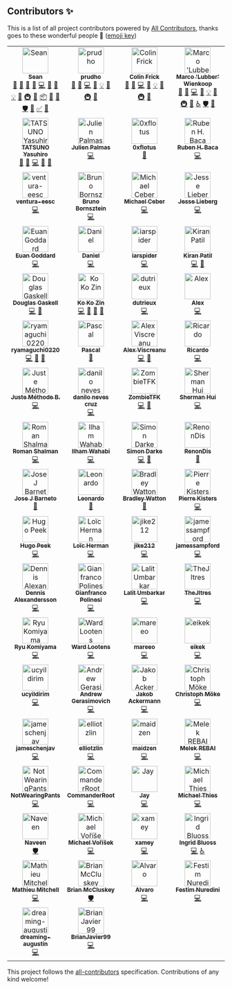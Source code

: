 ## Contributors ✨

This is a list of all project contributors powered by [All Contributors](https://allcontributors.org/), thanks goes to these wonderful people 🎉 ([emoji key](https://allcontributors.org/docs/en/emoji-key))

<!-- ALL-CONTRIBUTORS-LIST:START - Do not remove or modify this section -->
<!-- prettier-ignore-start -->
<!-- markdownlint-disable -->
<table>
  <tbody>
    <tr>
      <td align="center" valign="top" width="25%"><a href="https://github.com/y0hami"><img src="https://avatars2.githubusercontent.com/u/11588822?v=4?s=60" width="60px;" alt="Sean"/><br /><sub><b>Sean</b></sub></a><br /><a href="#question-y0hami" title="Answering Questions">💬</a> <a href="https://github.com/fomantic/Fomantic-UI/issues?q=author%3Ay0hami" title="Bug reports">🐛</a> <a href="#blog-y0hami" title="Blogposts">📝</a> <a href="#business-y0hami" title="Business development">💼</a> <a href="https://github.com/fomantic/Fomantic-UI/commits?author=y0hami" title="Code">💻</a> <a href="https://github.com/fomantic/Fomantic-UI/commits?author=y0hami" title="Documentation">📖</a> <a href="#design-y0hami" title="Design">🎨</a> <a href="#example-y0hami" title="Examples">💡</a> <a href="#ideas-y0hami" title="Ideas, Planning, & Feedback">🤔</a> <a href="#infra-y0hami" title="Infrastructure (Hosting, Build-Tools, etc)">🚇</a> <a href="#maintenance-y0hami" title="Maintenance">🚧</a> <a href="#platform-y0hami" title="Packaging/porting to new platform">📦</a> <a href="#projectManagement-y0hami" title="Project Management">📆</a> <a href="https://github.com/fomantic/Fomantic-UI/pulls?q=is%3Apr+reviewed-by%3Ay0hami" title="Reviewed Pull Requests">👀</a> <a href="#security-y0hami" title="Security">🛡️</a> <a href="#tool-y0hami" title="Tools">🔧</a> <a href="#tutorial-y0hami" title="Tutorials">✅</a> <a href="#talk-y0hami" title="Talks">📢</a></td>
      <td align="center" valign="top" width="25%"><a href="https://github.com/prudho"><img src="https://avatars0.githubusercontent.com/u/7557689?v=4?s=60" width="60px;" alt="prudho"/><br /><sub><b>prudho</b></sub></a><br /><a href="#question-prudho" title="Answering Questions">💬</a> <a href="https://github.com/fomantic/Fomantic-UI/issues?q=author%3Aprudho" title="Bug reports">🐛</a> <a href="https://github.com/fomantic/Fomantic-UI/commits?author=prudho" title="Code">💻</a> <a href="https://github.com/fomantic/Fomantic-UI/commits?author=prudho" title="Documentation">📖</a> <a href="#example-prudho" title="Examples">💡</a> <a href="#ideas-prudho" title="Ideas, Planning, & Feedback">🤔</a> <a href="#infra-prudho" title="Infrastructure (Hosting, Build-Tools, etc)">🚇</a> <a href="https://github.com/fomantic/Fomantic-UI/pulls?q=is%3Apr+reviewed-by%3Aprudho" title="Reviewed Pull Requests">👀</a></td>
      <td align="center" valign="top" width="25%"><a href="https://github.com/ColinFrick"><img src="https://avatars1.githubusercontent.com/u/5517677?v=4?s=60" width="60px;" alt="Colin Frick"/><br /><sub><b>Colin Frick</b></sub></a><br /><a href="#question-ColinFrick" title="Answering Questions">💬</a> <a href="https://github.com/fomantic/Fomantic-UI/issues?q=author%3AColinFrick" title="Bug reports">🐛</a> <a href="https://github.com/fomantic/Fomantic-UI/commits?author=ColinFrick" title="Code">💻</a> <a href="https://github.com/fomantic/Fomantic-UI/commits?author=ColinFrick" title="Documentation">📖</a> <a href="#example-ColinFrick" title="Examples">💡</a> <a href="#ideas-ColinFrick" title="Ideas, Planning, & Feedback">🤔</a> <a href="#infra-ColinFrick" title="Infrastructure (Hosting, Build-Tools, etc)">🚇</a> <a href="https://github.com/fomantic/Fomantic-UI/pulls?q=is%3Apr+reviewed-by%3AColinFrick" title="Reviewed Pull Requests">👀</a></td>
      <td align="center" valign="top" width="25%"><a href="https://rasterbuster.lubber.de"><img src="https://avatars1.githubusercontent.com/u/18379884?v=4?s=60" width="60px;" alt="Marco 'Lubber' Wienkoop"/><br /><sub><b>Marco 'Lubber' Wienkoop</b></sub></a><br /><a href="#question-lubber-de" title="Answering Questions">💬</a> <a href="https://github.com/fomantic/Fomantic-UI/issues?q=author%3Alubber-de" title="Bug reports">🐛</a> <a href="https://github.com/fomantic/Fomantic-UI/commits?author=lubber-de" title="Code">💻</a> <a href="https://github.com/fomantic/Fomantic-UI/commits?author=lubber-de" title="Documentation">📖</a> <a href="#example-lubber-de" title="Examples">💡</a> <a href="#ideas-lubber-de" title="Ideas, Planning, & Feedback">🤔</a> <a href="#infra-lubber-de" title="Infrastructure (Hosting, Build-Tools, etc)">🚇</a> <a href="https://github.com/fomantic/Fomantic-UI/pulls?q=is%3Apr+reviewed-by%3Alubber-de" title="Reviewed Pull Requests">👀</a> <a href="#a11y-lubber-de" title="Accessibility">️️️️♿️</a> <a href="#security-lubber-de" title="Security">🛡️</a> <a href="#maintenance-lubber-de" title="Maintenance">🚧</a></td>
    </tr>
    <tr>
      <td align="center" valign="top" width="25%"><a href="https://www.exoego.net/"><img src="https://avatars2.githubusercontent.com/u/127635?v=4?s=60" width="60px;" alt="TATSUNO Yasuhiro"/><br /><sub><b>TATSUNO Yasuhiro</b></sub></a><br /><a href="https://github.com/fomantic/Fomantic-UI/issues?q=author%3Aexoego" title="Bug reports">🐛</a> <a href="#blog-exoego" title="Blogposts">📝</a> <a href="https://github.com/fomantic/Fomantic-UI/commits?author=exoego" title="Code">💻</a> <a href="https://github.com/fomantic/Fomantic-UI/commits?author=exoego" title="Documentation">📖</a> <a href="https://github.com/fomantic/Fomantic-UI/pulls?q=is%3Apr+reviewed-by%3Aexoego" title="Reviewed Pull Requests">👀</a></td>
      <td align="center" valign="top" width="25%"><a href="https://github.com/bartocc"><img src="https://avatars3.githubusercontent.com/u/47953?v=4?s=60" width="60px;" alt="Julien Palmas"/><br /><sub><b>Julien Palmas</b></sub></a><br /><a href="https://github.com/fomantic/Fomantic-UI/commits?author=bartocc" title="Code">💻</a></td>
      <td align="center" valign="top" width="25%"><a href="https://github.com/0xflotus"><img src="https://avatars3.githubusercontent.com/u/26602940?v=4?s=60" width="60px;" alt="0xflotus"/><br /><sub><b>0xflotus</b></sub></a><br /><a href="https://github.com/fomantic/Fomantic-UI/commits?author=0xflotus" title="Documentation">📖</a></td>
      <td align="center" valign="top" width="25%"><a href="https://github.com/rubenhbaca"><img src="https://avatars3.githubusercontent.com/u/19667830?v=4?s=60" width="60px;" alt="Ruben H. Baca"/><br /><sub><b>Ruben H. Baca</b></sub></a><br /><a href="https://github.com/fomantic/Fomantic-UI/commits?author=rubenhbaca" title="Code">💻</a></td>
    </tr>
    <tr>
      <td align="center" valign="top" width="25%"><a href="https://github.com/ventura-eesc"><img src="https://avatars1.githubusercontent.com/u/41117238?v=4?s=60" width="60px;" alt="ventura-eesc"/><br /><sub><b>ventura-eesc</b></sub></a><br /><a href="https://github.com/fomantic/Fomantic-UI/commits?author=ventura-eesc" title="Code">💻</a></td>
      <td align="center" valign="top" width="25%"><a href="http://www.brunobornsztein.com"><img src="https://avatars1.githubusercontent.com/u/3760?v=4?s=60" width="60px;" alt="Bruno Bornsztein"/><br /><sub><b>Bruno Bornsztein</b></sub></a><br /><a href="https://github.com/fomantic/Fomantic-UI/commits?author=bborn" title="Code">💻</a></td>
      <td align="center" valign="top" width="25%"><a href="https://github.com/MikeyFriedChicken"><img src="https://avatars3.githubusercontent.com/u/4342380?v=4?s=60" width="60px;" alt="Michael Ceber"/><br /><sub><b>Michael Ceber</b></sub></a><br /><a href="https://github.com/fomantic/Fomantic-UI/commits?author=MikeyFriedChicken" title="Code">💻</a></td>
      <td align="center" valign="top" width="25%"><a href="http://gammagames.net"><img src="https://avatars1.githubusercontent.com/u/7832163?v=4?s=60" width="60px;" alt="Jesse Lieberg"/><br /><sub><b>Jesse Lieberg</b></sub></a><br /><a href="https://github.com/fomantic/Fomantic-UI/commits?author=GammaGames" title="Code">💻</a></td>
    </tr>
    <tr>
      <td align="center" valign="top" width="25%"><a href="https://www.stockopedia.com/"><img src="https://avatars1.githubusercontent.com/u/412672?v=4?s=60" width="60px;" alt="Euan Goddard"/><br /><sub><b>Euan Goddard</b></sub></a><br /><a href="https://github.com/fomantic/Fomantic-UI/commits?author=euangoddard" title="Code">💻</a></td>
      <td align="center" valign="top" width="25%"><a href="https://madprof.net/"><img src="https://avatars3.githubusercontent.com/u/1070206?v=4?s=60" width="60px;" alt="Daniel"/><br /><sub><b>Daniel</b></sub></a><br /><a href="https://github.com/fomantic/Fomantic-UI/commits?author=danthedeckie" title="Code">💻</a></td>
      <td align="center" valign="top" width="25%"><a href="https://github.com/iarspider"><img src="https://avatars0.githubusercontent.com/u/636602?v=4?s=60" width="60px;" alt="iarspider"/><br /><sub><b>iarspider</b></sub></a><br /><a href="https://github.com/fomantic/Fomantic-UI/commits?author=iarspider" title="Code">💻</a></td>
      <td align="center" valign="top" width="25%"><a href="https://github.com/patilkiranm"><img src="https://avatars1.githubusercontent.com/u/3204107?v=4?s=60" width="60px;" alt="Kiran Patil"/><br /><sub><b>Kiran Patil</b></sub></a><br /><a href="https://github.com/fomantic/Fomantic-UI/commits?author=patilkiranm" title="Code">💻</a> <a href="https://github.com/fomantic/Fomantic-UI/commits?author=patilkiranm" title="Documentation">📖</a></td>
    </tr>
    <tr>
      <td align="center" valign="top" width="25%"><a href="https://github.com/douglasg14b"><img src="https://avatars1.githubusercontent.com/u/1400380?v=4?s=60" width="60px;" alt="Douglas Gaskell"/><br /><sub><b>Douglas Gaskell</b></sub></a><br /><a href="https://github.com/fomantic/Fomantic-UI/commits?author=douglasg14b" title="Code">💻</a> <a href="#talk-douglasg14b" title="Talks">📢</a></td>
      <td align="center" valign="top" width="25%"><a href="https://www.mvhnetworks.com"><img src="https://avatars0.githubusercontent.com/u/930315?v=4?s=60" width="60px;" alt="Ko Ko Zin"/><br /><sub><b>Ko Ko Zin</b></sub></a><br /><a href="https://github.com/fomantic/Fomantic-UI/commits?author=ko2in" title="Code">💻</a> <a href="https://github.com/fomantic/Fomantic-UI/commits?author=ko2in" title="Documentation">📖</a> <a href="https://github.com/fomantic/Fomantic-UI/pulls?q=is%3Apr+reviewed-by%3Ako2in" title="Reviewed Pull Requests">👀</a> <a href="https://github.com/fomantic/Fomantic-UI/issues?q=author%3Ako2in" title="Bug reports">🐛</a></td>
      <td align="center" valign="top" width="25%"><a href="https://github.com/dutrieux"><img src="https://avatars2.githubusercontent.com/u/1622751?v=4?s=60" width="60px;" alt="dutrieux"/><br /><sub><b>dutrieux</b></sub></a><br /><a href="https://github.com/fomantic/Fomantic-UI/commits?author=dutrieux" title="Code">💻</a></td>
      <td align="center" valign="top" width="25%"><a href="http://alexnewby.com"><img src="https://avatars2.githubusercontent.com/u/891192?v=4?s=60" width="60px;" alt="Alex"/><br /><sub><b>Alex</b></sub></a><br /><a href="https://github.com/fomantic/Fomantic-UI/commits?author=globophobe" title="Code">💻</a></td>
    </tr>
    <tr>
      <td align="center" valign="top" width="25%"><a href="https://twitter.com/y_ryu0220"><img src="https://avatars0.githubusercontent.com/u/14275842?v=4?s=60" width="60px;" alt="ryamaguchi0220"/><br /><sub><b>ryamaguchi0220</b></sub></a><br /><a href="https://github.com/fomantic/Fomantic-UI/commits?author=ryamaguchi0220" title="Code">💻</a> <a href="https://github.com/fomantic/Fomantic-UI/issues?q=author%3Aryamaguchi0220" title="Bug reports">🐛</a> <a href="https://github.com/fomantic/Fomantic-UI/commits?author=ryamaguchi0220" title="Documentation">📖</a></td>
      <td align="center" valign="top" width="25%"><a href="https://github.com/egoisticalgoat"><img src="https://avatars3.githubusercontent.com/u/18332886?v=4?s=60" width="60px;" alt="Pascal"/><br /><sub><b>Pascal</b></sub></a><br /><a href="https://github.com/fomantic/Fomantic-UI/commits?author=egoisticalgoat" title="Documentation">📖</a></td>
      <td align="center" valign="top" width="25%"><a href="https://alexviscreanu.com"><img src="https://avatars2.githubusercontent.com/u/8055505?v=4?s=60" width="60px;" alt="Alex Viscreanu"/><br /><sub><b>Alex Viscreanu</b></sub></a><br /><a href="https://github.com/fomantic/Fomantic-UI/commits?author=aexvir" title="Code">💻</a> <a href="https://github.com/fomantic/Fomantic-UI/commits?author=aexvir" title="Documentation">📖</a></td>
      <td align="center" valign="top" width="25%"><a href="https://github.com/rmarchiori"><img src="https://avatars3.githubusercontent.com/u/13880165?v=4?s=60" width="60px;" alt="Ricardo"/><br /><sub><b>Ricardo</b></sub></a><br /><a href="https://github.com/fomantic/Fomantic-UI/commits?author=rmarchiori" title="Code">💻</a></td>
    </tr>
    <tr>
      <td align="center" valign="top" width="25%"><a href="https://github.com/justkey007"><img src="https://avatars2.githubusercontent.com/u/36489637?v=4?s=60" width="60px;" alt="Juste Méthode B."/><br /><sub><b>Juste Méthode B.</b></sub></a><br /><a href="https://github.com/fomantic/Fomantic-UI/commits?author=justkey007" title="Code">💻</a></td>
      <td align="center" valign="top" width="25%"><a href="https://cruzdanilo.com"><img src="https://avatars2.githubusercontent.com/u/216636?v=4?s=60" width="60px;" alt="danilo neves cruz"/><br /><sub><b>danilo neves cruz</b></sub></a><br /><a href="https://github.com/fomantic/Fomantic-UI/commits?author=cruzdanilo" title="Code">💻</a></td>
      <td align="center" valign="top" width="25%"><a href="https://github.com/zombietfk"><img src="https://avatars1.githubusercontent.com/u/6123140?v=4?s=60" width="60px;" alt="ZombieTFK"/><br /><sub><b>ZombieTFK</b></sub></a><br /><a href="https://github.com/fomantic/Fomantic-UI/commits?author=zombietfk" title="Code">💻</a> <a href="https://github.com/fomantic/Fomantic-UI/commits?author=zombietfk" title="Documentation">📖</a></td>
      <td align="center" valign="top" width="25%"><a href="https://shui91.github.io/portfolio"><img src="https://avatars2.githubusercontent.com/u/11592023?v=4?s=60" width="60px;" alt="Sherman Hui"/><br /><sub><b>Sherman Hui</b></sub></a><br /><a href="https://github.com/fomantic/Fomantic-UI/commits?author=shui91" title="Code">💻</a></td>
    </tr>
    <tr>
      <td align="center" valign="top" width="25%"><a href="http://rshalman.github.io"><img src="https://avatars2.githubusercontent.com/u/28634001?v=4?s=60" width="60px;" alt="Roman Shalman"/><br /><sub><b>Roman Shalman</b></sub></a><br /><a href="https://github.com/fomantic/Fomantic-UI/commits?author=RShalman" title="Code">💻</a></td>
      <td align="center" valign="top" width="25%"><a href="https://iwgx.github.io/amazing-things/"><img src="https://avatars1.githubusercontent.com/u/20817629?v=4?s=60" width="60px;" alt="Ilham Wahabi"/><br /><sub><b>Ilham Wahabi</b></sub></a><br /><a href="https://github.com/fomantic/Fomantic-UI/commits?author=iwgx" title="Code">💻</a></td>
      <td align="center" valign="top" width="25%"><a href="https://github.com/simondarke"><img src="https://avatars3.githubusercontent.com/u/2750476?v=4?s=60" width="60px;" alt="Simon Darke"/><br /><sub><b>Simon Darke</b></sub></a><br /><a href="https://github.com/fomantic/Fomantic-UI/commits?author=simondarke" title="Code">💻</a> <a href="https://github.com/fomantic/Fomantic-UI/commits?author=simondarke" title="Documentation">📖</a></td>
      <td align="center" valign="top" width="25%"><a href="https://www.travel21.fr"><img src="https://avatars1.githubusercontent.com/u/24317434?v=4?s=60" width="60px;" alt="RenonDis"/><br /><sub><b>RenonDis</b></sub></a><br /><a href="https://github.com/fomantic/Fomantic-UI/commits?author=RenonDis" title="Documentation">📖</a></td>
    </tr>
    <tr>
      <td align="center" valign="top" width="25%"><a href="https://github.com/josejbarneto"><img src="https://avatars0.githubusercontent.com/u/22933565?v=4?s=60" width="60px;" alt="Jose J Barneto"/><br /><sub><b>Jose J Barneto</b></sub></a><br /><a href="https://github.com/fomantic/Fomantic-UI/commits?author=josejbarneto" title="Documentation">📖</a></td>
      <td align="center" valign="top" width="25%"><a href="https://github.com/aardbol"><img src="https://avatars2.githubusercontent.com/u/14614620?v=4?s=60" width="60px;" alt="Leonardo"/><br /><sub><b>Leonardo</b></sub></a><br /><a href="https://github.com/fomantic/Fomantic-UI/commits?author=aardbol" title="Documentation">📖</a></td>
      <td align="center" valign="top" width="25%"><a href="https://bradleyw.me"><img src="https://avatars2.githubusercontent.com/u/10724949?v=4?s=60" width="60px;" alt="Bradley Watton"/><br /><sub><b>Bradley Watton</b></sub></a><br /><a href="https://github.com/fomantic/Fomantic-UI/commits?author=HypertextPP" title="Documentation">📖</a></td>
      <td align="center" valign="top" width="25%"><a href="https://lolhens.de"><img src="https://avatars1.githubusercontent.com/u/1524059?v=4?s=60" width="60px;" alt="Pierre Kisters"/><br /><sub><b>Pierre Kisters</b></sub></a><br /><a href="https://github.com/fomantic/Fomantic-UI/commits?author=LolHens" title="Code">💻</a></td>
    </tr>
    <tr>
      <td align="center" valign="top" width="25%"><a href="https://fractal-farming.com"><img src="https://avatars.githubusercontent.com/u/5436121?v=4?s=60" width="60px;" alt="Hugo Peek"/><br /><sub><b>Hugo Peek</b></sub></a><br /><a href="https://github.com/fomantic/Fomantic-UI/commits?author=hugopeek" title="Code">💻</a></td>
      <td align="center" valign="top" width="25%"><a href="https://lutonite.ch/"><img src="https://avatars.githubusercontent.com/u/21953109?v=4?s=60" width="60px;" alt="Loïc Herman"/><br /><sub><b>Loïc Herman</b></sub></a><br /><a href="https://github.com/fomantic/Fomantic-UI/commits?author=Lutonite" title="Code">💻</a></td>
      <td align="center" valign="top" width="25%"><a href="https://github.com/jike212"><img src="https://avatars.githubusercontent.com/u/28184313?v=4?s=60" width="60px;" alt="jike212"/><br /><sub><b>jike212</b></sub></a><br /><a href="https://github.com/fomantic/Fomantic-UI/commits?author=jike212" title="Code">💻</a></td>
      <td align="center" valign="top" width="25%"><a href="https://github.com/jamessampford"><img src="https://avatars.githubusercontent.com/u/1376843?v=4?s=60" width="60px;" alt="jamessampford"/><br /><sub><b>jamessampford</b></sub></a><br /><a href="https://github.com/fomantic/Fomantic-UI/commits?author=jamessampford" title="Code">💻</a></td>
    </tr>
    <tr>
      <td align="center" valign="top" width="25%"><a href="https://dennis.alexandersson.xyz"><img src="https://avatars.githubusercontent.com/u/3358782?v=4?s=60" width="60px;" alt="Dennis Alexandersson"/><br /><sub><b>Dennis Alexandersson</b></sub></a><br /><a href="https://github.com/fomantic/Fomantic-UI/commits?author=Yrlish" title="Code">💻</a></td>
      <td align="center" valign="top" width="25%"><a href="https://github.com/Giandrop"><img src="https://avatars.githubusercontent.com/u/12598149?v=4?s=60" width="60px;" alt="Gianfranco Polinesi"/><br /><sub><b>Gianfranco Polinesi</b></sub></a><br /><a href="https://github.com/fomantic/Fomantic-UI/commits?author=Giandrop" title="Code">💻</a></td>
      <td align="center" valign="top" width="25%"><a href="https://github.com/MrL1605"><img src="https://avatars.githubusercontent.com/u/7734245?v=4?s=60" width="60px;" alt="Lalit Umbarkar"/><br /><sub><b>Lalit Umbarkar</b></sub></a><br /><a href="https://github.com/fomantic/Fomantic-UI/commits?author=MrL1605" title="Code">💻</a></td>
      <td align="center" valign="top" width="25%"><a href="https://github.com/TheJltres"><img src="https://avatars.githubusercontent.com/u/23702867?v=4?s=60" width="60px;" alt="TheJltres"/><br /><sub><b>TheJltres</b></sub></a><br /><a href="https://github.com/fomantic/Fomantic-UI/commits?author=TheJltres" title="Code">💻</a></td>
    </tr>
    <tr>
      <td align="center" valign="top" width="25%"><a href="https://github.com/rkomiyama"><img src="https://avatars.githubusercontent.com/u/347483?v=4?s=60" width="60px;" alt="Ryu Komiyama"/><br /><sub><b>Ryu Komiyama</b></sub></a><br /><a href="https://github.com/fomantic/Fomantic-UI/commits?author=rkomiyama" title="Code">💻</a></td>
      <td align="center" valign="top" width="25%"><a href="https://github.com/WardLootens"><img src="https://avatars.githubusercontent.com/u/8817311?v=4?s=60" width="60px;" alt="Ward Lootens"/><br /><sub><b>Ward Lootens</b></sub></a><br /><a href="https://github.com/fomantic/Fomantic-UI/commits?author=WardLootens" title="Code">💻</a></td>
      <td align="center" valign="top" width="25%"><a href="https://github.com/mareeo"><img src="https://avatars.githubusercontent.com/u/9520224?v=4?s=60" width="60px;" alt="mareeo"/><br /><sub><b>mareeo</b></sub></a><br /><a href="https://github.com/fomantic/Fomantic-UI/commits?author=mareeo" title="Code">💻</a></td>
      <td align="center" valign="top" width="25%"><a href="https://github.com/eikek"><img src="https://avatars.githubusercontent.com/u/701128?v=4?s=60" width="60px;" alt="eikek"/><br /><sub><b>eikek</b></sub></a><br /><a href="https://github.com/fomantic/Fomantic-UI/commits?author=eikek" title="Code">💻</a></td>
    </tr>
    <tr>
      <td align="center" valign="top" width="25%"><a href="https://github.com/ucyildirim"><img src="https://avatars.githubusercontent.com/u/38659860?v=4?s=60" width="60px;" alt="ucyildirim"/><br /><sub><b>ucyildirim</b></sub></a><br /><a href="https://github.com/fomantic/Fomantic-UI/commits?author=ucyildirim" title="Code">💻</a></td>
      <td align="center" valign="top" width="25%"><a href="https://github.com/byte916"><img src="https://avatars.githubusercontent.com/u/1929437?v=4?s=60" width="60px;" alt="Andrew Gerasimovich"/><br /><sub><b>Andrew Gerasimovich</b></sub></a><br /><a href="https://github.com/fomantic/Fomantic-UI/commits?author=byte916" title="Code">💻</a></td>
      <td align="center" valign="top" width="25%"><a href="https://github.com/das7pad"><img src="https://avatars.githubusercontent.com/u/17931887?v=4?s=60" width="60px;" alt="Jakob Ackermann"/><br /><sub><b>Jakob Ackermann</b></sub></a><br /><a href="https://github.com/fomantic/Fomantic-UI/commits?author=das7pad" title="Code">💻</a></td>
      <td align="center" valign="top" width="25%"><a href="https://christoph.moeke.dev/"><img src="https://avatars.githubusercontent.com/u/1618434?v=4?s=60" width="60px;" alt="Christoph Möke"/><br /><sub><b>Christoph Möke</b></sub></a><br /><a href="https://github.com/fomantic/Fomantic-UI/commits?author=cmoeke" title="Code">💻</a></td>
    </tr>
    <tr>
      <td align="center" valign="top" width="25%"><a href="https://github.com/jameschenjav"><img src="https://avatars.githubusercontent.com/u/30246313?v=4?s=60" width="60px;" alt="jameschenjav"/><br /><sub><b>jameschenjav</b></sub></a><br /><a href="https://github.com/fomantic/Fomantic-UI/commits?author=jameschenjav" title="Code">💻</a></td>
      <td align="center" valign="top" width="25%"><a href="http://elliotzlin.com"><img src="https://avatars.githubusercontent.com/u/12807901?v=4?s=60" width="60px;" alt="elliotzlin"/><br /><sub><b>elliotzlin</b></sub></a><br /><a href="https://github.com/fomantic/Fomantic-UI/commits?author=elliotzlin" title="Code">💻</a></td>
      <td align="center" valign="top" width="25%"><a href="https://github.com/maidzen"><img src="https://avatars.githubusercontent.com/u/17901424?v=4?s=60" width="60px;" alt="maidzen"/><br /><sub><b>maidzen</b></sub></a><br /><a href="https://github.com/fomantic/Fomantic-UI/commits?author=maidzen" title="Code">💻</a></td>
      <td align="center" valign="top" width="25%"><a href="https://twitter.com/melek_rebai"><img src="https://avatars.githubusercontent.com/u/1449151?v=4?s=60" width="60px;" alt="Melek REBAI"/><br /><sub><b>Melek REBAI</b></sub></a><br /><a href="https://github.com/fomantic/Fomantic-UI/commits?author=shadoWalker89" title="Code">💻</a></td>
    </tr>
    <tr>
      <td align="center" valign="top" width="25%"><a href="https://github.com/NotWearingPants"><img src="https://avatars.githubusercontent.com/u/26556598?v=4?s=60" width="60px;" alt="NotWearingPants"/><br /><sub><b>NotWearingPants</b></sub></a><br /><a href="https://github.com/fomantic/Fomantic-UI/commits?author=NotWearingPants" title="Code">💻</a></td>
      <td align="center" valign="top" width="25%"><a href="https://github.com/CommanderRoot"><img src="https://avatars.githubusercontent.com/u/4395417?v=4?s=60" width="60px;" alt="CommanderRoot"/><br /><sub><b>CommanderRoot</b></sub></a><br /><a href="https://github.com/fomantic/Fomantic-UI/commits?author=CommanderRoot" title="Code">💻</a></td>
      <td align="center" valign="top" width="25%"><a href="https://github.com/grandeljay"><img src="https://avatars.githubusercontent.com/u/45571053?v=4?s=60" width="60px;" alt="Jay"/><br /><sub><b>Jay</b></sub></a><br /><a href="https://github.com/fomantic/Fomantic-UI/commits?author=grandeljay" title="Code">💻</a></td>
      <td align="center" valign="top" width="25%"><a href="https://www.mhthies.de"><img src="https://avatars.githubusercontent.com/u/8234059?v=4?s=60" width="60px;" alt="Michael Thies"/><br /><sub><b>Michael Thies</b></sub></a><br /><a href="https://github.com/fomantic/Fomantic-UI/commits?author=mhthies" title="Code">💻</a></td>
    </tr>
    <tr>
      <td align="center" valign="top" width="25%"><a href="https://naveensrinivasan.dev"><img src="https://avatars.githubusercontent.com/u/172697?v=4?s=60" width="60px;" alt="Naveen"/><br /><sub><b>Naveen</b></sub></a><br /><a href="#security-naveensrinivasan" title="Security">🛡️</a></td>
      <td align="center" valign="top" width="25%"><a href="https://www.mvorisek.com/"><img src="https://avatars.githubusercontent.com/u/2228672?v=4?s=60" width="60px;" alt="Michael Voříšek"/><br /><sub><b>Michael Voříšek</b></sub></a><br /><a href="https://github.com/fomantic/Fomantic-UI/commits?author=mvorisek" title="Code">💻</a></td>
      <td align="center" valign="top" width="25%"><a href="https://github.com/xamey"><img src="https://avatars.githubusercontent.com/u/34269296?v=4?s=60" width="60px;" alt="xamey"/><br /><sub><b>xamey</b></sub></a><br /><a href="https://github.com/fomantic/Fomantic-UI/commits?author=xamey" title="Code">💻</a></td>
      <td align="center" valign="top" width="25%"><a href="http://www.ingrid-bluoss.de"><img src="https://avatars.githubusercontent.com/u/5477907?v=4?s=60" width="60px;" alt="Ingrid Bluoss"/><br /><sub><b>Ingrid Bluoss</b></sub></a><br /><a href="https://github.com/fomantic/Fomantic-UI/commits?author=Inselhopper" title="Code">💻</a> <a href="#a11y-Inselhopper" title="Accessibility">️️️️♿️</a></td>
    </tr>
    <tr>
      <td align="center" valign="top" width="25%"><a href="http://www.mathieumitchell.com"><img src="https://avatars.githubusercontent.com/u/234168?v=4?s=60" width="60px;" alt="Mathieu Mitchell"/><br /><sub><b>Mathieu Mitchell</b></sub></a><br /><a href="https://github.com/fomantic/Fomantic-UI/commits?author=mat128" title="Code">💻</a></td>
      <td align="center" valign="top" width="25%"><a href="https://github.com/brian-codes"><img src="https://avatars.githubusercontent.com/u/37519149?v=4?s=60" width="60px;" alt="Brian McCluskey"/><br /><sub><b>Brian McCluskey</b></sub></a><br /><a href="#security-brian-codes" title="Security">🛡️</a></td>
      <td align="center" valign="top" width="25%"><a href="https://twitter.com/alvarofleiva"><img src="https://avatars.githubusercontent.com/u/2561547?v=4?s=60" width="60px;" alt="Alvaro"/><br /><sub><b>Alvaro</b></sub></a><br /><a href="https://github.com/fomantic/Fomantic-UI/commits?author=alvarolm" title="Code">💻</a></td>
      <td align="center" valign="top" width="25%"><a href="https://github.com/Festiis"><img src="https://avatars.githubusercontent.com/u/44016065?v=4?s=60" width="60px;" alt="Festim Nuredini"/><br /><sub><b>Festim Nuredini</b></sub></a><br /><a href="https://github.com/fomantic/Fomantic-UI/commits?author=Festiis" title="Code">💻</a></td>
    </tr>
    <tr>
      <td align="center" valign="top" width="25%"><a href="https://github.com/dreaming-augustin"><img src="https://avatars.githubusercontent.com/u/1203641?v=4?s=60" width="60px;" alt="dreaming-augustin"/><br /><sub><b>dreaming-augustin</b></sub></a><br /><a href="https://github.com/fomantic/Fomantic-UI/commits?author=dreaming-augustin" title="Code">💻</a></td>
      <td align="center" valign="top" width="25%"><a href="https://github.com/BrianJavier99"><img src="https://avatars.githubusercontent.com/u/105766366?v=4?s=60" width="60px;" alt="BrianJavier99"/><br /><sub><b>BrianJavier99</b></sub></a><br /><a href="https://github.com/fomantic/Fomantic-UI/commits?author=BrianJavier99" title="Code">💻</a></td>
    </tr>
  </tbody>
</table>

<!-- markdownlint-restore -->
<!-- prettier-ignore-end -->

<!-- ALL-CONTRIBUTORS-LIST:END -->

This project follows the [all-contributors](https://github.com/all-contributors/all-contributors) specification. Contributions of any kind welcome!
